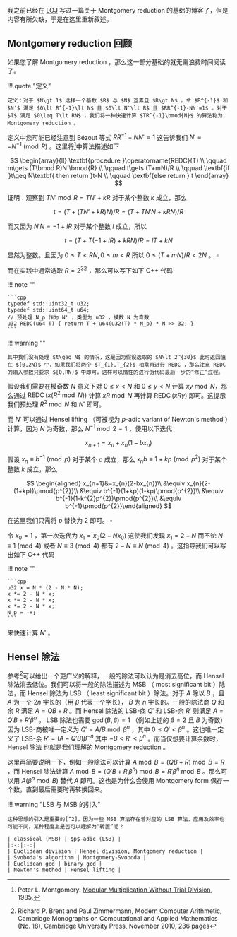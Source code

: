 我之前已经在 [LOJ](https://loj.ac/d/2719) 写过一篇关于 Montgomery reduction 的基础的博客了，但是内容有所欠缺，于是在这里重新叙述。

## Montgomery reduction 回顾

如果您了解 Montgomery reduction ，那么这一部分基础的就无需浪费时间阅读了。

!!! quote "定义"

    定义：对于 $N\gt 1$ 选择一个基数 $R$ 与 $N$ 互素且 $R\gt N$ 。令 $R^{-1}$ 和 $N'$ 满足 $0\lt R^{-1}\lt N$ 且 $0\lt N'\lt R$ 且 $RR^{-1}-NN'=1$ 。对于 $T$ 满足 $0\leq T\lt RN$ ，我们将一种快速计算 $TR^{-1}\bmod{N}$ 的算法称为 Montgomery reduction 。

定义中您可能已经注意到 Bézout 等式 $RR^{-1}-NN'=1$ 这告诉我们 $N'\equiv -N^{-1}\pmod{R}$ 。这里将[^1]中算法描述如下

$$
\begin{array}{ll}
\textbf{procedure }\operatorname{REDC}(T) \\
\qquad m\gets (T\bmod R)N'\bmod{R} \\
\qquad t\gets (T+mN)/R \\
\qquad \textbf{if }t\geq N\textbf{ then return }t-N \\
\qquad \textbf{else return } t
\end{array}
$$

证明：观察到 $TN'\bmod R=TN'+kR$ 对于某个整数 $k$ 成立，那么

$$t=(T+(TN'+kR)N)/R=(T+TN'N+kRN)/R$$

而又因为 $N'N=-1+lR$ 对于某个整数 $l$ 成立，所以

$$t=(T+T(-1+lR)+kRN)/R=lT+kN$$

显然为整数。且因为 $0\leq T\lt RN,0\leq m\lt R$ 所以 $0\leq (T+mN)/R\lt 2N$ 。 $\square$

而在实践中通常选取 $R=2^{32}$ ，那么可以写下如下 C++ 代码

!!! note ""

    ```cpp
    typedef std::uint32_t u32;
    typedef std::uint64_t u64;
    // 预处理 N_p 作为 N' ，类型为 u32 ，模数 N 为奇数
    u32 REDC(u64 T) { return T + u64(u32(T) * N_p) * N >> 32; }
    ```

!!! warning ""

    其中我们没有处理 $t\geq N$ 的情况，这是因为假设选取的 $N\lt 2^{30}$ 此时返回值在 $[0,2N)$ 中，如果我们将两个 $T_{1},T_{2}$ 相乘再进行 REDC ，那么注意 REDC 的输入参数只要求 $[0,RN)$ 中即可，这样可以惰性的进行伪代码最后一步的“修正”过程。

假设我们需要在模奇数 $N$ 意义下对 $0\leq x\lt N$ 和 $0\leq y\lt N$ 计算 $xy\bmod N$，那么通过 $\operatorname{REDC}(x(R^{2}\bmod N))$ 计算 $xR\bmod N$ 再计算 $\operatorname{REDC}(xRy)$ 即可。这提示我们预处理 $R^{2}\bmod N$ 和 $N'$ 即可。

而 $N'$ 可以通过 Hensel lifting （可被视为 $p$-adic variant of Newton's method ）计算，因为 $N$ 为奇数，那么 $N^{-1}\bmod 2=1$ ，使用以下迭代

$$
x_{n+1}=x_{n}+x_{n}(1-bx_{n})
$$

假设 $x_{n}\equiv b^{-1}\pmod p$ 对于某个 $p$ 成立，那么 $x_{n}b\equiv 1+kp\pmod{p^{2}}$ 对于某个整数 $k$ 成立，那么

$$
\begin{aligned}
x_{n+1}&=x_{n}(2-bx_{n})\\
&\equiv x_{n}(2-(1+kp))\pmod{p^{2}}\\
&\equiv b^{-1}(1+kp)(1-kp)\pmod{p^{2}}\\
&\equiv b^{-1}(1-k^{2}p^{2})\pmod{p^{2}}\\
&\equiv b^{-1}\pmod{p^{2}}\end{aligned}
$$

在这里我们只需将 $p$ 替换为 $2$ 即可。 $\square$

令 $x_{0}=1$ ，第一次迭代为 $x_{1}=x_{0}(2-Nx_{0})$ 这使我们发现 $x_{1}=2-N$ 而不论 $N\equiv 1\pmod{4}$ 或者 $N\equiv 3\pmod{4}$ 都有 $2-N\equiv N\pmod{4}$ 。这指导我们可以写出如下 C++ 代码

!!! note ""

    ```cpp
    u32 x = N * (2 - N * N);
    x *= 2 - N * x;
    x *= 2 - N * x;
    x *= 2 - N * x;
    N_p = -x;
    ```

来快速计算 $N'$ 。

## Hensel 除法

参考[^2]可以给出一个更广义的解释，一般的除法可以认为是消去高位，而 Hensel 除法消去低位。我们可以将一般的除法描述为 MSB （ most significant bit ）除法，而 Hensel 除法为 LSB （ least significant bit ）除法。对于 $A$ 除以 $B$ ，且 $A$ 为一个 $2n$ 字长的（用 $\beta$ 代表一个字长）， $B$ 为 $n$ 字长的。一般的除法商 $Q$ 和余 $R$ 满足 $A=QB+R$ 。而 Hensel 除法的 LSB-商 $Q'$ 和 LSB-余 $R'$ 则满足 $A=Q'B+R'\beta^{n}$ 。 LSB 除法也需要 $\gcd(B,\beta)=1$ （例如上述的 $\beta=2$ 且 $B$ 为奇数）因为 LSB-商被唯一定义为 $Q'=A/B\bmod{\beta^{n}}$ ，其中 $0\leq Q'\lt \beta^{n}$ 。这也唯一定义了 LSB-余 $R'=(A-Q'B)\beta^{-n}$ 其中 $-B\lt R'\lt \beta^{n}$ 。而当仅想要计算余数时， Hensel 除法 也就是我们理解的 Montgomery reduction 。

这里再简要说明一下，例如一般除法可以计算 $A\bmod{B}=(QB+R)\bmod{B}=R$ ，而 Hensel 除法计算 $A\bmod{B}=(Q'B+R'\beta^{n})\bmod{B}=R'\beta^{n}\bmod{B}$ 。那么可以用 $A(\beta^{n}\bmod{B})$ 替代 $A$ 即可。这也是为什么会使用 Montgomery form 保存一个数，直到最后需要时再转换回来。

!!! warning "LSB 与 MSB 的引入"

    这种思想的引入是重要的[^2]，因为一些 MSB 算法存在着对应的 LSB 算法，应用及效率也可能不同，某种程度上是否可以理解为“转置”呢？
    
    | classical (MSB) | $p$-adic (LSB) |
    |:-:|:-:|
    | Euclidean division | Hensel division, Montgomery reduction |
    | Svoboda's algorithm | Montgomery-Svoboda |
    | Euclidean gcd | binary gcd |
    | Newton's method | Hensel lifting |

[^1]: Peter L. Montgomery. [Modular Multiplication Without Trial Division](http://www.ams.org/journals/mcom/1985-44-170/S0025-5718-1985-0777282-X/S0025-5718-1985-0777282-X.pdf), 1985.
[^2]: Richard P. Brent and Paul Zimmermann, Modern Computer Arithmetic, Cambridge Monographs on Computational and Applied Mathematics (No. 18), Cambridge University Press, November 2010, 236 pages
